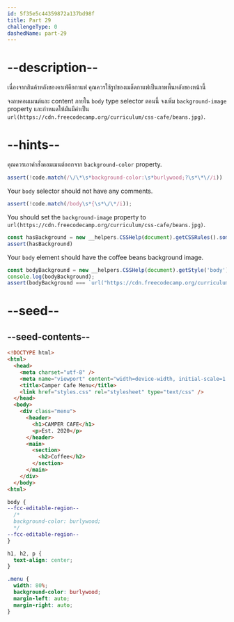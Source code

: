 ```yaml
---
id: 5f35e5c44359872a137bd98f
title: Part 29
challengeType: 0
dashedName: part-29
---
```


# --description--

เนื่องจากสินค้าหลังของคาเฟ่คือกาแฟ คุณควรใช้รูปของเมล็ดกาแฟเป็นภาพพื้นหลังของหน้านี้

จงลบคอมเมนต์และ content ภายใน `body` type selector
ตอนนี้ จงเพิ่ม `background-image` property และกำหนดให้มันมีค่าเป็น `url(https://cdn.freecodecamp.org/curriculum/css-cafe/beans.jpg)`.

# --hints--

คุณควรเอาคำสั่งคอมเมนต์ออกจาก `background-color` property.

```js
assert(!code.match(/\/\*\s*background-color:\s*burlywood;?\s*\*\//i))
```

Your `body` selector should not have any comments.

```js
assert(!code.match(/body\s*{\s*\/\*/i));
```

You should set the `background-image` property to `url(https://cdn.freecodecamp.org/curriculum/css-cafe/beans.jpg)`.

```js
const hasBackground = new __helpers.CSSHelp(document).getCSSRules().some(x => x.style['background-image'] === `url("https://cdn.freecodecamp.org/curriculum/css-cafe/beans.jpg")`)
assert(hasBackground)
```

Your `body` element should have the coffee beans background image.

```js
const bodyBackground = new __helpers.CSSHelp(document).getStyle('body')?.getPropertyValue('background-image');
console.log(bodyBackground);
assert(bodyBackground === `url("https://cdn.freecodecamp.org/curriculum/css-cafe/beans.jpg")`);
```

# --seed--

## --seed-contents--

```html
<!DOCTYPE html>
<html>
  <head>
    <meta charset="utf-8" />
    <meta name="viewport" content="width=device-width, initial-scale=1.0" />
    <title>Camper Cafe Menu</title>
    <link href="styles.css" rel="stylesheet" type="text/css" />
  </head>
  <body>
    <div class="menu">
      <header>
        <h1>CAMPER CAFE</h1>
        <p>Est. 2020</p>
      </header>
      <main>
        <section>
          <h2>Coffee</h2>
        </section>
      </main>
    </div>
  </body>
<html>
```

```css
body {
--fcc-editable-region--
  /*
  background-color: burlywood;
  */
--fcc-editable-region--
}

h1, h2, p {
  text-align: center;
}

.menu {
  width: 80%;
  background-color: burlywood;
  margin-left: auto;
  margin-right: auto;
}
```

